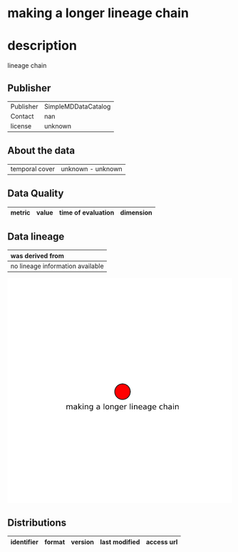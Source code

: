 
making a longer lineage chain
=============================

# description
  
lineage chain
## Publisher

|||
| :--- | :--- |
|Publisher|SimpleMDDataCatalog|
|Contact|nan|
|license|unknown|

## About the data

|||
| :--- | :--- |
|temporal cover|unknown - unknown|

## Data Quality

|metric|value|time of evaluation|dimension|
| :---: | :---: | :---: | :---: |

## Data lineage

|was derived from|
| :--- |
|no lineage information available|
  
![Lineage overview](figures/vgsgr_lineage.svg)
## Distributions

|identifier|format|version|last modified|access url|
| :---: | :---: | :---: | :---: | :---: |
